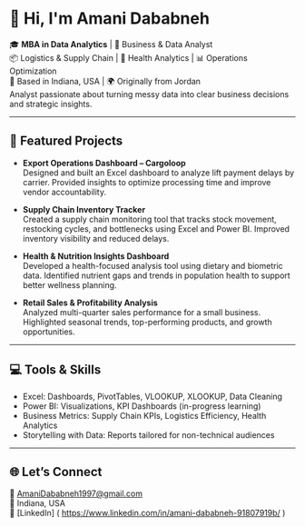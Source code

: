 # 👋 Hi, I'm Amani Dababneh

🎓 **MBA in Data Analytics** | 💼 Business & Data Analyst  
📦 Logistics & Supply Chain | 🏥 Health Analytics | 📊 Operations Optimization  
📍 Based in Indiana, USA | 🌍 Originally from Jordan  
Analyst passionate about turning messy data into clear business decisions and strategic insights.

---

## 🧠 Featured Projects

- **Export Operations Dashboard – Cargoloop**  
  Designed and built an Excel dashboard to analyze lift payment delays by carrier. Provided insights to optimize processing time and improve vendor accountability.

- **Supply Chain Inventory Tracker**  
  Created a supply chain monitoring tool that tracks stock movement, restocking cycles, and bottlenecks using Excel and Power BI. Improved inventory visibility and reduced delays.

- **Health & Nutrition Insights Dashboard**  
  Developed a health-focused analysis tool using dietary and biometric data. Identified nutrient gaps and trends in population health to support better wellness planning.

- **Retail Sales & Profitability Analysis**  
  Analyzed multi-quarter sales performance for a small business. Highlighted seasonal trends, top-performing products, and growth opportunities.

---

## 💻 Tools & Skills

- Excel: Dashboards, PivotTables, VLOOKUP, XLOOKUP, Data Cleaning  
- Power BI: Visualizations, KPI Dashboards (in-progress learning)  
- Business Metrics: Supply Chain KPIs, Logistics Efficiency, Health Analytics  
- Storytelling with Data: Reports tailored for non-technical audiences

---

## 🌐 Let’s Connect

📧 AmaniDababneh1997@gmail.com  
📍 Indiana, USA  
🔗 [LinkedIn] ( https://www.linkedin.com/in/amani-dababneh-91807919b/ )
